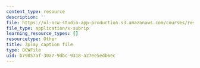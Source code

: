 ```yaml
---
content_type: resource
description: ''
file: https://ol-ocw-studio-app-production.s3.amazonaws.com/courses/res-18-006-calculus-revisited-single-variable-calculus-fall-2010/b79857af30a79dbc9318a27ee5edb6ec_AaucguWxpqU.srt
file_type: application/x-subrip
learning_resource_types: []
resourcetype: Other
title: 3play caption file
type: OCWFile
uid: b79857af-30a7-9dbc-9318-a27ee5edb6ec
---
```

